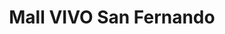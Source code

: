 ---
title: "Mall VIVO San Fernando"
url: /san-fernando/mall-vivo-san-fernando/
shop: centro comercial
---